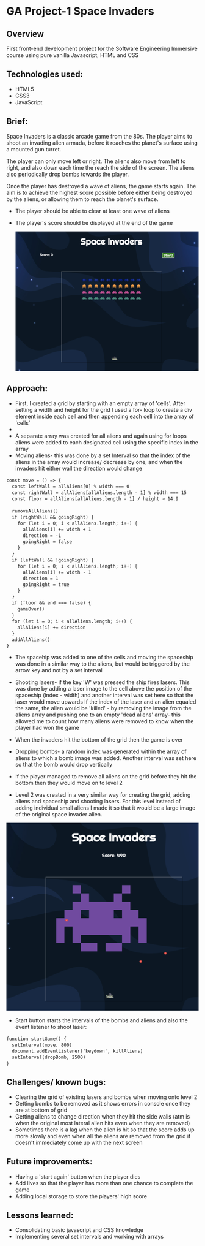 # GA Project-1 Space Invaders

## Overview 
First front-end development project for the Software Engineering Immersive course using pure vanilla Javascript, HTML and CSS


## Technologies used:
* HTML5
* CSS3
* JavaScript


## Brief:
Space Invaders is a classic arcade game from the 80s. The player aims to shoot an invading alien armada, before it reaches the planet's surface using a mounted gun turret.

The player can only move left or right. The aliens also move from left to right, and also down each time the reach the side of the screen. The aliens also periodically drop bombs towards the player.

Once the player has destroyed a wave of aliens, the game starts again. The aim is to achieve the highest score possible before either being destroyed by the aliens, or allowing them to reach the planet's surface.

* The player should be able to clear at least one wave of aliens
* The player's score should be displayed at the end of the game

  ![Screenshot](space_invader/assets/screenshot.png)


## Approach:
* First, I created a grid by starting with an empty array of 'cells'. After setting a width and height for the grid I used a for- loop to create a div element inside each cell and then appending each cell into the array of 'cells'
* 
* A separate array was created for all aliens and again using for loops aliens were added to each designated cell using the specific index in the array
* Moving aliens- this was done by a set Interval so that the index of the aliens in the array would increase/ decrease by one, and when the invaders hit either wall the direction would change
```
const move = () => {
  const leftWall = allAliens[0] % width === 0
  const rightWall = allAliens[allAliens.length - 1] % width === 15
  const floor = allAliens[allAliens.length - 1] / height > 14.9

  removeAllAliens()
  if (rightWall && goingRight) {
    for (let i = 0; i < allAliens.length; i++) {
      allAliens[i] += width + 1
      direction = -1
      goingRight = false
    }
  }
  if (leftWall && !goingRight) {
    for (let i = 0; i < allAliens.length; i++) {
      allAliens[i] += width - 1
      direction = 1
      goingRight = true
    }
  }
  if (floor && end === false) {
    gameOver()
  }
  for (let i = 0; i < allAliens.length; i++) {
    allAliens[i] += direction
  }
  addAllAliens()
}
```

* The spacehip was added to one of the cells and moving the spaceship was done in a similar way to the aliens, but would be triggered by the arrow key and not by a set interval

* Shooting lasers- if the key 'W' was pressed the ship fires lasers. This was done by adding a laser image to the cell above the position of the spaceship (index - width) and another interval was set here so that the laser would move upwards 
If the index of the laser and an alien equaled the same, the alien would be 'killed' - by removing the image from the aliens array and pushing one to an empty 'dead aliens' array- this allowed me to count how many aliens were removed to know when the player had won the game

* When the invaders hit the bottom of the grid then the game is over 

* Dropping bombs- a random index was generated within the array of aliens to which a bomb image was added. Another interval was set here so that the bomb would drop vertically

* If the player managed to remove all aliens on the grid before they hit the bottom then they would move on to level 2

* Level 2 was created in a very similar way for creating the grid, adding aliens and spaceship and shooting lasers. For this level instead of adding individual small aliens I made it so that it would be a large image of the original space invader alien. 

![Bigalien](space_invader/assets/level-2.png)


* Start button starts the intervals of the bombs and aliens and also the event listener to shoot laser:

```
function startGame() {
  setInterval(move, 800)
  document.addEventListener('keydown', killAliens)
  setInterval(dropBomb, 2500)
}
```

## Challenges/ known bugs:
- Clearing the grid of existing lasers and bombs when moving onto level 2
- Getting bombs to be removed as it shows errors in console once they are at bottom of grid
- Getting aliens to change direction when they hit the side walls (atm is when the original most lateral alien hits even when they are removed)
- Sometimes there is a lag when the alien is hit so that the score adds up more slowly and even when all the aliens are removed from the grid it doesn't immediately come up with the next screen 


## Future improvements:
- Having a 'start again' button when the player dies
- Add lives so that the player has more than one chance to complete the game
- Adding local storage to store the players' high score 

## Lessons learned:
* Consolidating basic javascript and CSS knowledge
* Implementing several set intervals and working with arrays 